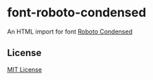 # font-roboto-condensed
 
An HTML import for font [Roboto Condensed](https://www.google.com/fonts/specimen/Roboto+Condensed)


## License

[MIT License](http://opensource.org/licenses/MIT)
